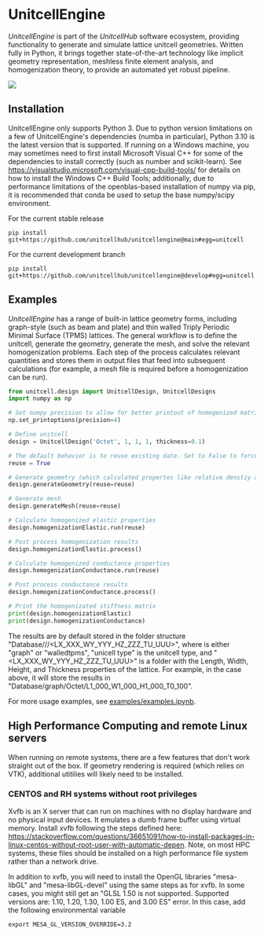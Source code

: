 # UnitcellEngine
*UnitcellEngine* is part of the *UnitcellHub* software ecosystem, providing functionality to generate and simulate lattice unitcell geometries.
Written fully in Python, it brings together state-of-the-art technology like implicit geometry representation, meshless finite element analysis, and homogenization theory, to provide an automated yet robust pipeline.

![](docs/source/images/overview.png)
 
## Installation

UnitcellEngine only supports Python 3. 
Due to python version limitations on a few of UnitcellEngine's dependencies (numba in particular), Python 3.10 is the latest version that is supported.
If running on a Windows machine, you may sometimes need to first install Microsoft Visual C++ for some of the dependencies to install correctly (such as number and scikit-learn). See https://visualstudio.microsoft.com/visual-cpp-build-tools/ for details on how to install the Windows C++ Build Tools; additionally, due to performance limitations of the openblas-based installation of numpy via pip, it is recommended that conda be used to setup the base numpy/scipy environment.

For the current stable release

```
pip install git+https://github.com/unitcellhub/unitcellengine@main#egg=unitcell

```

For the current development branch


```
pip install git+https://github.com/unitcellhub/unitcellengine@develop#egg=unitcell

```

## Examples

*UnitcellEngine* has a range of built-in lattice geometry forms, including graph-style (such as beam and plate) and thin walled Triply Periodic Minimal Surface (TPMS) lattices.
The general workflow is to define the unitcell, generate the geometry, generate the mesh, and solve the relevant homogenization problems.
Each step of the process calculates relevant quantities and stores them in output files that feed into subsequent calculations (for example, a mesh file is required before a homogenization can be run).

```python
from unitcell.design import UnitcellDesign, UnitcellDesigns
import numpy as np

# Set numpy precision to allow for better printout of homogenized matrices
np.set_printoptions(precision=4)

# Define unitcell
design = UnitcellDesign('Octet', 1, 1, 1, thickness=0.1)

# The default behavior is to reuse existing date. Set to False to force regeneration.
reuse = True

# Generate geometry (which calculated propertes like relative denstiy and relative surface area)
design.generateGeometry(reuse=reuse)

# Generate mesh
design.generateMesh(reuse=reuse)

# Calculate homogenized elastic properties
design.homogenizationElastic.run(reuse)

# Post process homogenization results
design.homogenizationElastic.process()

# Calculate homogenized conductance properties
design.homogenizationConductance.run(reuse)

# Post process conductance results
design.homogenizationConductance.process()

# Print the homogenizated stiffness matrix
print(design.homogenizationElastic)
print(design.homogenizationConductance)
```
The results are by default stored in the folder structure "Database/<unitcell form>/<unitcell type>/<LX_XXX_WY_YYY_HZ_ZZZ_TU_UUU>", where <unitcell form> is either "graph" or "walledtpms", "unicell type" is the unitcell type, and "<LX_XXX_WY_YYY_HZ_ZZZ_TU_UUU>" is a folder with the Length, Width, Height, and Thickness properties of the lattice.
For example, in the case above, it will store the results in "Database/graph/Octet/L1_000_W1_000_H1_000_T0_100".

For more usage examples, see [examples/examples.ipynb](examples/examples.ipynb).

## High Performance Computing and remote Linux servers
When running on remote systems, there are a few features that don't work straight out of the box. 
If geometry rendering is required (which relies on VTK), additional utitilies will likely need to be installed.

### CENTOS and RH systems without root privileges
Xvfb is an X server that can run on machines with no display hardware and no physical input devices. 
It emulates a dumb frame buffer using virtual memory. 
Install xvfb following the steps defined here: https://stackoverflow.com/questions/36651091/how-to-install-packages-in-linux-centos-without-root-user-with-automatic-depen. 
Note, on most HPC systems, these files should be installed on a high performance file system rather than a network drive. 

In addition to xvfb, you will need to install the OpenGL libraries "mesa-libGL" and "mesa-libGL-devel" using the same steps as for xvfb. 
In some cases, you might still get an "GLSL 1.50 is not supported. 
Supported versions are: 1.10, 1.20, 1.30, 1.00 ES, and 3.00 ES" error. 
In this case, add the following environmental variable

```
export MESA_GL_VERSION_OVERRIDE=3.2
```
